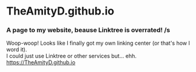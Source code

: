 # TheAmityD.github.io
### A page to my website, beause Linktree is overrated! /s
Woop-woop! Looks like I finally got my own linking center (or that's how I word it).  
I could just use Linktree or other services but... ehh.  
https://TheAmityD.github.io
